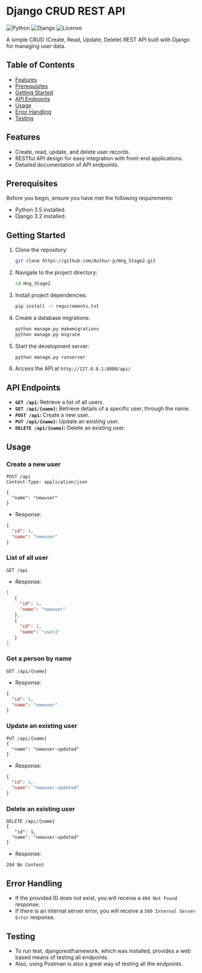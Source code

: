 # Django CRUD REST API

![Python](https://img.shields.io/badge/Python-3.5%20%7C%203.6%20%7C%203.7%20%7C%203.8-blue)
![Django](https://img.shields.io/badge/Django-3.2-green)
![License](https://img.shields.io/badge/License-MIT-yellow)

A simple CRUD (Create, Read, Update, Delete) REST API built with Django for managing user data.

## Table of Contents

- [Features](#features)
- [Prerequisites](#prerequisites)
- [Getting Started](#getting-started)
- [API Endpoints](#api-endpoints)
- [Usage](#usage)
- [Error Handling](#error-handling)
- [Testing](#testing)

## Features

- Create, read, update, and delete user records.
- RESTful API design for easy integration with front-end applications.
- Detailed documentation of API endpoints.

## Prerequisites

Before you begin, ensure you have met the following requirements:

- Python 3.5 installed.
- Django 3.2 installed.

## Getting Started

1. Clone the repository:

   ```bash
   git clone https://github.com/Authur-p/Hng_Stage2.git
   ```
2. Navigate to the project directory:
   ```bash
   cd Hng_Stage2
   ```
3. Install project dependencies:
   ```bash
   pip install -r requirements.txt
   ```
4. Create a database migrations:
   ```bash
   python manage.py makemigrations
   python manage.py migrate
   ```
5. Start the development server:
   ```bash
   python manage.py runserver
   ```
6. Access the API at `http://127.0.0.1:8000/api/`

## API Endpoints

- **`GET /api`:** Retrieve a list of all users.
- **`GET /api/{name}`:** Retrieve details of a specific user, through the name.
- **`POST /api`:** Create a new user.
- **`PUT /api/{name}`:** Update an existing user.
- **`DELETE /api/{name}`:** Delete an existing user.

## Usage

### Create a new user

```http
POST /api
Content-Type: application/json

{
  "name": "newuser"
}
```
- Response:
  
```json
{
  "id": 1,
  "name": "newuser"
}
```

### List of all user

```http
GET /api
```

- Response:
  
```json
[
   {
     "id": 1,
     "name": "newuser"
   },
   {
     "id": 2,
     "name": "user2"
   }
]
```

### Get a person by name

```http
GET /api/{name}
```

- Response:
  
```json
{
  "id": 1,
  "name": "newuser"
}
```

### Update an existing user

```http
PUT /api/{name}
{
  "name": "newuser-updated"
}
```

- Response:
  
```json
{
  "id": 1,
  "name": "newuser-updated"
}
```

### Delete an existing user

```http
DELETE /api/{name}
{
   "id": 1,
  "name": "newuser-updated"
}
```

- Response:
  
```http
204 No Content
```


## Error Handling

- If the provided ID does not exist, you will receive a `404 Not Found` response.
- If there is an internal server error, you will receive a `500 Internal Server Error` response.

## Testing

- To run test, djangorestframework, which was installed, provides a web based means of testing all endpoints.
- Also, using Postman is also a great way of testing all the endpoints.





   
